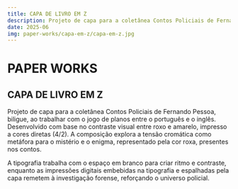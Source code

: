 ```yaml
---
title: CAPA DE LIVRO EM Z
description: Projeto de capa para a coletânea Contos Policiais de Fernando Pessoa, biligue, ao trabalhar com o jogo de planos entre o português e o inglês. Desenvolvido com base no contraste visual entre roxo e amarelo, impresso a cores diretas (4/2).
date: 2025-06
img: paper-works/capa-em-z/capa-em-z.jpg
---
```


# PAPER WORKS

## CAPA DE LIVRO EM Z

Projeto de capa para a coletânea Contos Policiais de Fernando Pessoa, biligue, ao trabalhar com o jogo de planos entre o português e o inglês. Desenvolvido com base no contraste visual entre roxo e amarelo, impresso a cores diretas (4/2). A composição explora a tensão cromática como metáfora para o mistério e o enigma, representado pela cor roxa, presentes nos contos.

A tipografia trabalha com o espaço em branco para criar ritmo e contraste, enquanto as impressões digitais embebidas na tipografia e espalhadas pela capa remetem à investigação forense, reforçando o universo policial.
